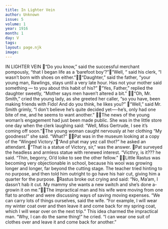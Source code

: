 ```yaml
---
title: In Lighter Vein
author: Unknown
issue: 5
volume: 1
year: 1916
month: 1
day: V
tags:
layout: page.njk
image:
---
```

IN LIGHTER VEIN “Do you know,” said the successful merchant pompously, “that I began life as a ‘barefoot boy’?”“Well, “ said his clerk, “I wasn’t born with shoes on either.”“Daughter,” said the father, “your young man, Rawlings, stays until a very late hour. Has not your mother said something — to you about this habit of his?” “Yes, Father,” replied the daughter sweetly, “Mother says men haven’t altered a bit.” “Oh, Mr. Smith,” cried the young lady, as she greeted her caller, “so you have, been making friends with Fido! And do you think, he likes you?” “Well,” said Mr. Smith grimly, “I don't believe he’s quite decided yet—-he’s, only had one bite of me, and he seems to want another.” The news of the young woman’s engagement had just been made public. She was in the little store one day when the clerk laughing said: “Well, Miss Gertrude, I see it’s coming off soon.”The young woman caught nervously at her clothing “My goodness!” she said. “What?” Pat was in the museum looking at a copy of the “Winged Victory.”“And phat may yez call thot?” he asked an attendant. “That is a statue of Victory, sir,” was the answer. Pat surveyed the headless and armless statue with renewed interest. “Victhry, is it??? he said. “Thin, begorry, Oi’d loike to see the other fellow.” Little Rastus was becoming very objectionable in school, because his wool was growing longer and longer, far beyond the cutting stage. The teacher tried hinting to no purpose, and then told him outright to go have his hair cut, giving him a quarter for the purpose. Rastus broke out crying and said: “No, Ma’am, I dassn’t hab it cut. My mammy she wants a new switch and she’s done a-growin it on me.”The impractical man and his wife were moving from one flat to another and were discussing ways of saving moving expenses. “We can carry lots of things ourselves, said the wife. “For example, I will wear my winter coat over and then leave it and come back for my spring coat, which I will wear over on the next trip.” This idea charmed the impractical man. “Why, I can do the same thing!” he cried. “I can wear one suit of clothes over and leave it and come back for another.”
